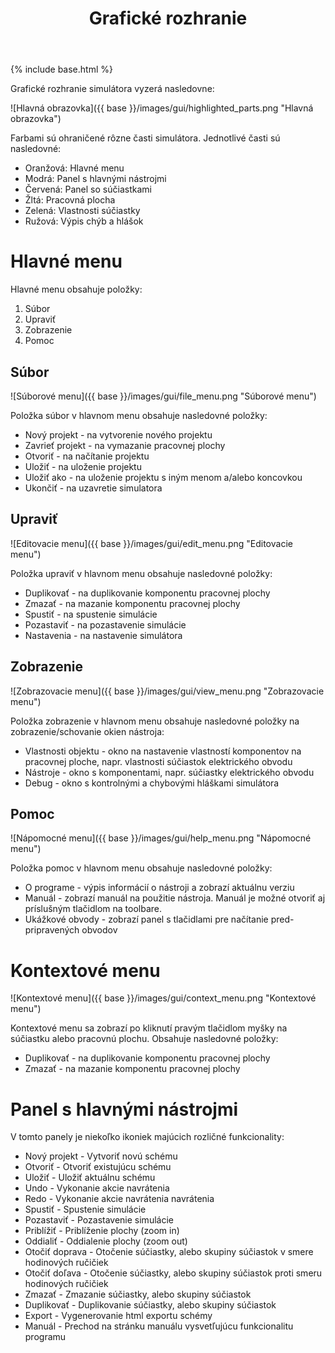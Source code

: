 ﻿---
title: Grafické rozhranie
---

{% include base.html %}

Grafické rozhranie simulátora vyzerá nasledovne:

![Hlavná obrazovka]({{ base }}/images/gui/highlighted_parts.png "Hlavná obrazovka")

Farbami sú ohraničené rôzne časti simulátora. Jednotlivé časti sú nasledovné:

* Oranžová: Hlavné menu
* Modrá: Panel s hlavnými nástrojmi
* Červená: Panel so súčiastkami
* Žltá: Pracovná plocha
* Zelená: Vlastnosti súčiastky
* Ružová: Výpis chýb a hlášok

# Hlavné menu
Hlavné menu obsahuje položky:

1. Súbor
2. Upraviť
3. Zobrazenie
4. Pomoc

## Súbor
![Súborové menu]({{ base }}/images/gui/file_menu.png "Súborové menu")

Položka súbor v hlavnom menu obsahuje nasledovné položky:

* Nový projekt - na vytvorenie nového projektu
* Zavrieť projekt - na vymazanie pracovnej plochy
* Otvoriť - na načítanie projektu
* Uložiť - na uloženie projektu
* Uložiť ako - na uloženie projektu s iným menom a/alebo koncovkou
* Ukončiť - na uzavretie simulatora

## Upraviť
![Editovacie menu]({{ base }}/images/gui/edit_menu.png "Editovacie menu")

Položka upraviť v hlavnom menu obsahuje nasledovné položky:

* Duplikovať - na duplikovanie komponentu pracovnej plochy
* Zmazať - na mazanie komponentu pracovnej plochy
* Spustiť - na spustenie simulácie
* Pozastaviť - na pozastavenie simulácie
* Nastavenia - na nastavenie simulátora

## Zobrazenie
![Zobrazovacie menu]({{ base }}/images/gui/view_menu.png "Zobrazovacie menu")

Položka zobrazenie v hlavnom menu obsahuje nasledovné položky na zobrazenie/schovanie okien nástroja:

* Vlastnosti objektu - okno na nastavenie vlastností komponentov na pracovnej ploche, napr. vlastnosti súčiastok elektrického obvodu
* Nástroje - okno s komponentami, napr. súčiastky elektrického obvodu
* Debug - okno s kontrolnými a chybovými hláškami simulátora

## Pomoc
![Nápomocné menu]({{ base }}/images/gui/help_menu.png "Nápomocné menu")

Položka pomoc v hlavnom menu obsahuje nasledovné položky:

* O programe - výpis informácií o nástroji a zobrazí aktuálnu verziu  
* Manuál - zobrazí manuál na použitie nástroja. Manuál je možné otvoriť aj príslušným tlačidlom na toolbare.  
* Ukážkové obvody - zobrazí panel s tlačidlami pre načítanie pred-pripravených obvodov

# Kontextové menu
![Kontextové menu]({{ base }}/images/gui/context_menu.png "Kontextové menu")

Kontextové menu sa zobrazí po kliknutí pravým tlačidlom myšky na súčiastku alebo pracovnú plochu. Obsahuje nasledovné položky:

* Duplikovať - na duplikovanie komponentu pracovnej plochy
* Zmazať - na mazanie komponentu pracovnej plochy

# Panel s hlavnými nástrojmi
V tomto panely je niekoľko ikoniek majúcich rozličné funkcionality:

* Nový projekt - Vytvoriť novú schému
* Otvoriť - Otvoriť existujúcu schému
* Uložiť - Uložiť aktuálnu schému
* Undo - Vykonanie akcie navrátenia
* Redo - Vykonanie akcie navrátenia navrátenia
* Spustiť - Spustenie simulácie
* Pozastaviť - Pozastavenie simulácie
* Priblížiť - Priblíženie plochy (zoom in)
* Oddialiť - Oddialenie plochy (zoom out)
* Otočiť doprava - Otočenie súčiastky, alebo skupiny súčiastok v smere hodinových ručičiek 
* Otočiť doľava - Otočenie súčiastky, alebo skupiny súčiastok proti smeru hodinových ručičiek 
* Zmazať - Zmazanie súčiastky, alebo skupiny súčiastok
* Duplikovať - Duplikovanie súčiastky, alebo skupiny súčiastok
* Export - Vygenerovanie html exportu schémy
* Manuál - Prechod na stránku manuálu vysvetľujúcu funkcionalitu programu




